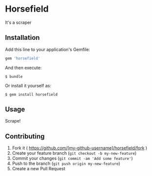 # Horsefield

It's a scraper

## Installation

Add this line to your application's Gemfile:

```ruby
gem 'horsefield'
```

And then execute:

    $ bundle

Or install it yourself as:

    $ gem install horsefield

## Usage

Scrape!

## Contributing

1. Fork it ( https://github.com/[my-github-username]/horsefield/fork )
2. Create your feature branch (`git checkout -b my-new-feature`)
3. Commit your changes (`git commit -am 'Add some feature'`)
4. Push to the branch (`git push origin my-new-feature`)
5. Create a new Pull Request

